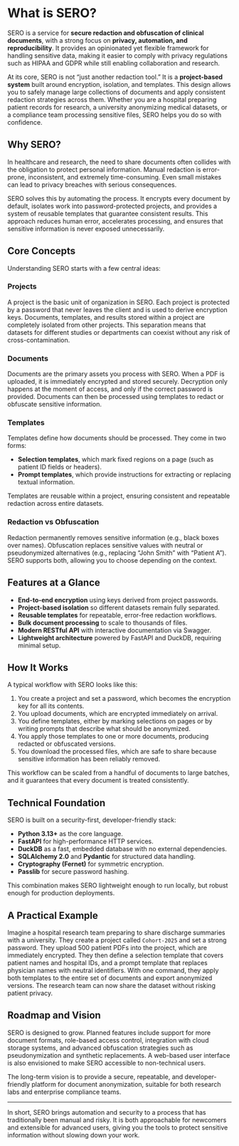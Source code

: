 # What is SERO?

SERO is a service for **secure redaction and obfuscation of clinical documents**, with a strong focus on **privacy, automation, and reproducibility**. It provides an opinionated yet flexible framework for handling sensitive data, making it easier to comply with privacy regulations such as HIPAA and GDPR while still enabling collaboration and research.

At its core, SERO is not “just another redaction tool.” It is a **project-based system** built around encryption, isolation, and templates. This design allows you to safely manage large collections of documents and apply consistent redaction strategies across them. Whether you are a hospital preparing patient records for research, a university anonymizing medical datasets, or a compliance team processing sensitive files, SERO helps you do so with confidence.

## Why SERO?

In healthcare and research, the need to share documents often collides with the obligation to protect personal information. Manual redaction is error-prone, inconsistent, and extremely time-consuming. Even small mistakes can lead to privacy breaches with serious consequences.

SERO solves this by automating the process. It encrypts every document by default, isolates work into password-protected projects, and provides a system of reusable templates that guarantee consistent results. This approach reduces human error, accelerates processing, and ensures that sensitive information is never exposed unnecessarily.

## Core Concepts

Understanding SERO starts with a few central ideas:

### Projects
A project is the basic unit of organization in SERO. Each project is protected by a password that never leaves the client and is used to derive encryption keys. Documents, templates, and results stored within a project are completely isolated from other projects. This separation means that datasets for different studies or departments can coexist without any risk of cross-contamination.

### Documents
Documents are the primary assets you process with SERO. When a PDF is uploaded, it is immediately encrypted and stored securely. Decryption only happens at the moment of access, and only if the correct password is provided. Documents can then be processed using templates to redact or obfuscate sensitive information.

### Templates
Templates define how documents should be processed. They come in two forms:
- **Selection templates**, which mark fixed regions on a page (such as patient ID fields or headers).
- **Prompt templates**, which provide instructions for extracting or replacing textual information.

Templates are reusable within a project, ensuring consistent and repeatable redaction across entire datasets.

### Redaction vs Obfuscation
Redaction permanently removes sensitive information (e.g., black boxes over names). Obfuscation replaces sensitive values with neutral or pseudonymized alternatives (e.g., replacing “John Smith” with “Patient A”). SERO supports both, allowing you to choose depending on the context.

## Features at a Glance

- **End-to-end encryption** using keys derived from project passwords.  
- **Project-based isolation** so different datasets remain fully separated.  
- **Reusable templates** for repeatable, error-free redaction workflows.  
- **Bulk document processing** to scale to thousands of files.  
- **Modern RESTful API** with interactive documentation via Swagger.  
- **Lightweight architecture** powered by FastAPI and DuckDB, requiring minimal setup.  

## How It Works

A typical workflow with SERO looks like this:

1. You create a project and set a password, which becomes the encryption key for all its contents.
2. You upload documents, which are encrypted immediately on arrival.
3. You define templates, either by marking selections on pages or by writing prompts that describe what should be anonymized.
4. You apply those templates to one or more documents, producing redacted or obfuscated versions.
5. You download the processed files, which are safe to share because sensitive information has been reliably removed.

This workflow can be scaled from a handful of documents to large batches, and it guarantees that every document is treated consistently.

## Technical Foundation

SERO is built on a security-first, developer-friendly stack:

- **Python 3.13+** as the core language.  
- **FastAPI** for high-performance HTTP services.  
- **DuckDB** as a fast, embedded database with no external dependencies.  
- **SQLAlchemy 2.0** and **Pydantic** for structured data handling.  
- **Cryptography (Fernet)** for symmetric encryption.  
- **Passlib** for secure password hashing.  

This combination makes SERO lightweight enough to run locally, but robust enough for production deployments.

## A Practical Example

Imagine a hospital research team preparing to share discharge summaries with a university. They create a project called `Cohort-2025` and set a strong password. They upload 500 patient PDFs into the project, which are immediately encrypted. They then define a selection template that covers patient names and hospital IDs, and a prompt template that replaces physician names with neutral identifiers. With one command, they apply both templates to the entire set of documents and export anonymized versions. The research team can now share the dataset without risking patient privacy.

## Roadmap and Vision

SERO is designed to grow. Planned features include support for more document formats, role-based access control, integration with cloud storage systems, and advanced obfuscation strategies such as pseudonymization and synthetic replacements. A web-based user interface is also envisioned to make SERO accessible to non-technical users.

The long-term vision is to provide a secure, repeatable, and developer-friendly platform for document anonymization, suitable for both research labs and enterprise compliance teams.

---

In short, SERO brings automation and security to a process that has traditionally been manual and risky. It is both approachable for newcomers and extensible for advanced users, giving you the tools to protect sensitive information without slowing down your work.

